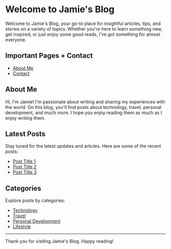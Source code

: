 # Welcome to Jamie's Blog

Welcome to Jamie's Blog, your go-to place for insightful articles, tips, and stories on a variety of topics. Whether you're here to learn something new, get inspired, or just enjoy some good reads, I've got something for almost everyone.

## Important Pages + Contact

- [About Me](/docs/about-me.md)
- [Contact](/docs/contact.md)

## About Me

Hi, I'm Jamie! I'm passionate about writing and sharing my experiences with the world. On this blog, you'll find posts about technology, travel, personal development, and much more. I hope you enjoy reading them as much as I enjoy writing them.

## Latest Posts

Stay tuned for the latest updates and articles. Here are some of the recent posts:

- [Post Title 1](#)
- [Post Title 2](#)
- [Post Title 3](#)

## Categories

Explore posts by categories:

- [Technology](#)
- [Travel](#)
- [Personal Development](#)
- [Lifestyle](#)

---

Thank you for visiting Jamie's Blog. Happy reading!
